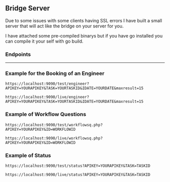 Bridge Server
---

Due to some issues with some clients having SSL errors I have built a small server that will act like the bridge on your server for you.

I have attached some pre-compiled binarys but if you have go installed you can compile it your self with go build.


### Endpoints

---


### Example for the Booking of an Engineer


```
https://localhost:9090/test/engineer?APIKEY=YOURAPIKEY&TASK=YOURTASKID&IDATE=YOURDATE&maxresult=15
```

```
https://localhost:9090/live/engineer?APIKEY=YOURAPIKEY&TASK=YOURTASKID&IDATE=YOURDATE&maxresult=15
```



### Example of Workflow Questions


```
https://localhost:9090/test/workflowsq.php?APIKEY=YOURAPIKEY&ID=WORKFLOWID
```

```
https://localhost:9090/live/workflowsq.php?APIKEY=YOURAPIKEY&ID=WORKFLOWID
```

### Example of Status


```
https://localhost:9090/test/status?APIKEY=YOURAPIKEY&TASK=TASKID
```

```
https://localhost:9090/live/status?APIKEY=YOURAPIKEY&TASK=TASKID
```
